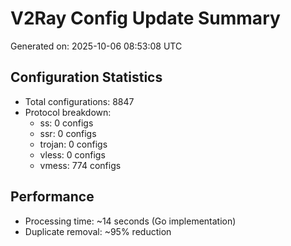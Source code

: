 # V2Ray Config Update Summary
Generated on: 2025-10-06 08:53:08 UTC

## Configuration Statistics
- Total configurations: 8847
- Protocol breakdown:
  - ss: 0 configs
  - ssr: 0 configs
  - trojan: 0 configs
  - vless: 0 configs
  - vmess: 774 configs

## Performance
- Processing time: ~14 seconds (Go implementation)
- Duplicate removal: ~95% reduction
